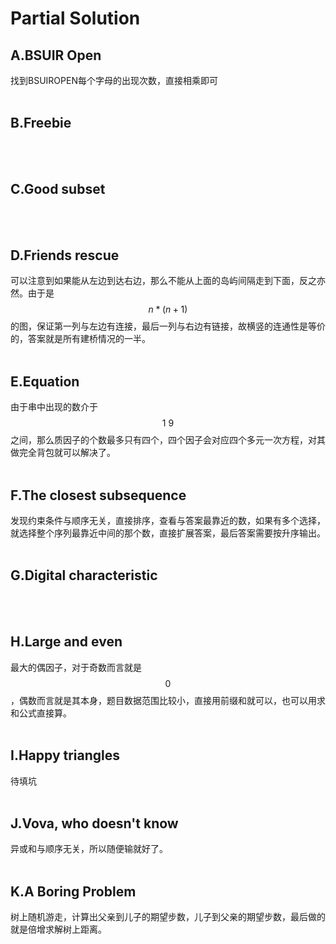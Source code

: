 # Partial Solution
## A.BSUIR Open
  找到BSUIROPEN每个字母的出现次数，直接相乘即可</br></br>
## B.Freebie 
  </br></br>
## C.Good subset 
  </br></br>
## D.Friends rescue 
  可以注意到如果能从左边到达右边，那么不能从上面的岛屿间隔走到下面，反之亦然。由于是$$n*(n+1)$$的图，保证第一列与左边有连接，最后一列与右边有链接，故横竖的连通性是等价的，答案就是所有建桥情况的一半。</br></br>
## E.Equation 
  由于串中出现的数介于$$1~9$$之间，那么质因子的个数最多只有四个，四个因子会对应四个多元一次方程，对其做完全背包就可以解决了。</br></br>
## F.The closest subsequence
  发现约束条件与顺序无关，直接排序，查看与答案最靠近的数，如果有多个选择，就选择整个序列最靠近中间的那个数，直接扩展答案，最后答案需要按升序输出。</br></br>
## G.Digital characteristic 
  </br></br>
## H.Large and even 
  最大的偶因子，对于奇数而言就是$$0$$，偶数而言就是其本身，题目数据范围比较小，直接用前缀和就可以，也可以用求和公式直接算。</br></br>
## I.Happy triangles 
  待填坑</br></br>
## J.Vova, who doesn't know
  异或和与顺序无关，所以随便输就好了。</br></br>
## K.A Boring Problem 
  树上随机游走，计算出父亲到儿子的期望步数，儿子到父亲的期望步数，最后做的就是倍增求解树上距离。</br></br>

